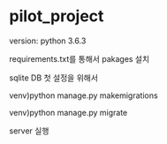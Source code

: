 # pilot_project

version: python 3.6.3

requirements.txt를 통해서 pakages 설치

sqlite DB 첫 설정을 위해서

venv)python manage.py makemigrations

venv)python manage.py migrate

server 실행
